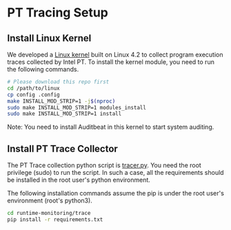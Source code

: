 # PT Tracing Setup

## Install Linux Kernel

We developed a [Linux kernel](../linux/) built on Linux 4.2 to collect program execution traces collected by Intel PT. 
To install the kernel module, you need to run the following commands.

```bash
# Please download this repo first
cd /path/to/linux
cp config .config
make INSTALL_MOD_STRIP=1 -j$(nproc)
sudo make INSTALL_MOD_STRIP=1 modules_install
sudo make INSTALL_MOD_STRIP=1 install
```

Note: You need to install Auditbeat in this kernel to start system auditing.

## Install PT Trace Collector

The PT Trace collection python script is [tracer.py](../runtime-monitoring/trace/tracer.py). You need the root privilege (sudo) to run the script.
In such a case, all the requirements should be installed in the root user's python environment.

The following installation commands assume the pip is under the root user's environment (root's python3).

```bash
cd runtime-monitoring/trace
pip install -r requirements.txt
```